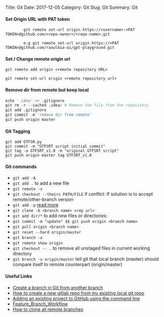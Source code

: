Title: Git
Date: 2017-12-05
Category: Git
Slug: Git
Summary: Git


#### Set Origin URL with PAT token

    		git remote set-url origin https://<username>:<PAT TOKEN>@github.com/<repo-owner>/<repo-name>.git

            e.g git remote set-url origin https://<PAT TOKEN>@github.com/raoulbia-ai/gpt-playground.git

#### Set / Change remote origin url

    git remote add origin <remote repository URL>
    
    git remote set-url origin <remote repository url>


#### Remove dir from remote but keep local

```python
echo '.idea' >> .gitignore
git rm -r --cached .idea/ # Remove the file from the repository
git add .gitignore
git commit -m 'remove dir from remote'
git push origin master
```
#### Git Tagging

```
git add GTFSR.py
git commit -m "GTFSRT script initial commit"
git tag -a GTFSRT_v1.0 -m "original GTFSRT script"
git push origin master tag GTFSRT_v1.0
```

#### Git commands

* `git add -A`
* `git add .` to add a new file
* `git remote -v`
* `git checkout --theirs PATH/FILE` if conflict: If solution is to accept remote/other-branch version
* `git add -p` [read more](https://medium.com/@mc999/git-add-p-is-a-gamechanger-in-file-management-e4c879e89ab)
* `git clone -b <branch name> <rep url>`
* `git add dir/*` to add new files or directories:
* `git commit -m "update" $$ git push origin <branch name>`
* `git pull origin <branch name>`
* `git reset --hard origin/master`
* `git branch -a`
* `git remote show origin`
* `git checkout -- .` to remove all unstaged files in current working directory
* `git branch -u origin/master` tell git that local branch (master) should compare itself to remote counterpart (origin/master)

#### Useful Links

* [Create a branch in Git from another branch](https://stackoverflow.com/questions/4470523/create-a-branch-in-git-from-another-branch)
* [How to create a new gitlab repo from my existing local git repo](https://stackoverflow.com/questions/33101962/how-to-create-a-new-gitlab-repo-from-my-existing-local-git-repo-using-cli)
* [Adding an existing project to GitHub using the command line](https://help.github.com/articles/adding-an-existing-project-to-github-using-the-command-line/)
* [Feature_Branch_Workflow](https://techbase.kde.org/Development/Git/Feature_Branch_Workflow)
* [How to clone all remote branches](https://stackoverflow.com/questions/67699/how-to-clone-all-remote-branches-in-git)


